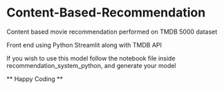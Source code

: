 # Content-Based-Recommendation

Content based movie recommendation performed on TMDB 5000 dataset

Front end using Python Streamlit along with TMDB API

If you wish to use this model follow the notebook file inside recommendation_system_python, and generate your model

** Happy Coding **
